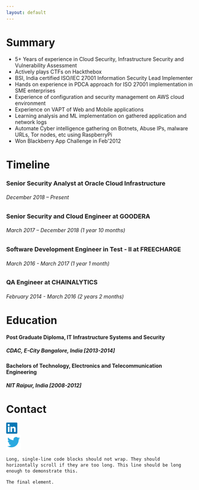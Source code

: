 ```yaml
---
layout: default
---
```


# Summary
*  5+ Years of experience in Cloud Security, Infrastructure Security and Vulnerability Assessment
*  Actively plays CTFs on Hackthebox
*  BSI, India certified ISO/IEC 27001 Information Security Lead Implementer
*  Hands on experience in PDCA approach for ISO 27001 implementation in SME enterprises
*  Experience of configuration and security management on AWS cloud environment
*  Experience on VAPT of Web and Mobile applications
*  Learning analysis and ML implementation on gathered application and network logs
*  Automate Cyber intelligence gathering on Botnets, Abuse IPs, malware URLs, Tor nodes, etc using RaspberryPi
*  Won Blackberry App Challenge in Feb'2012

# Timeline

### Senior Security Analyst at Oracle Cloud Infrastructure 
###### December 2018 – Present

### Senior Security and Cloud Engineer at GOODERA 
###### March 2017 – December 2018 (1 year 10 months)

### Software Development Engineer in Test - II at FREECHARGE 
###### March 2016 - March 2017 (1 year 1 month)

### QA Engineer at CHAINALYTICS 
###### February 2014 - March 2016 (2 years 2 months)

# Education

#### Post Graduate Diploma, IT Infrastructure Systems and Security
##### CDAC, E-City Bangalore, India [2013-2014]

#### Bachelors of Technology, Electronics and Telecommunication Engineering
##### NIT Raipur, India [2008-2012]

# Contact

[![Linkedin](assets/css/lnk.png)](https://www.linkedin.com/in/namishc/)  
[![Twitter](assets/css/twt.png)](https://twitter.com/namishsir)


```
Long, single-line code blocks should not wrap. They should horizontally scroll if they are too long. This line should be long enough to demonstrate this.
```

```
The final element.
```
